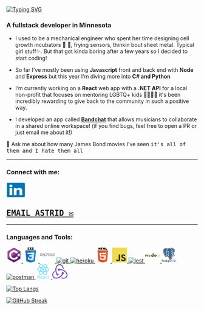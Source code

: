 <a align="center" href="https://git.io/typing-svg"><img src="https://readme-typing-svg.herokuapp.com?font=Roboto+Mono&size=35&pause=1000&color=D4C5FF&width=460&lines=Hey+there%2C+I'm+Astrid" alt="Typing SVG" /></a>
<h3 align="left" font="Roboto+Mono&size=35">A fullstack developer in Minnesota</h3>

- I used to be a mechanical engineer who spent her time designing cell growth incubators 🦠 🧫, frying sensors, thinkin bout sheet metal. Typical girl stuff✨. But that got kinda boring after a few years so I decided to start coding!
- So far I've mostly been using **Javascript** front and back end with **Node** and **Express** but this year I'm diving more into **C# and Python**

- I’m currently working on a **React** web app with a **.NET API** for a local non-profit that focuses on mentoring LGBTQ+ kids 🏳️‍⚧️🏳️‍🌈 it's been incredibly rewarding to give back to the community in such a positive way. 

- I developed an app called **[Bandchat](band-chat.herokuapp.com)** that allows musicians to collaborate in a shared online workspace! (if you find bugs, feel free to open a PR or just email me about it!) 

<p> 💬 Ask me about how many James Bond movies I've seen <kbd> it's all of them and I hate them all </kbd></p>

***
<h3 align="left">Connect with me:</h3>

<p align="left">
<a href="https://linkedin.com/in/astrid-pulse" target="blank"><img align="center" src=https://github.com/devicons/devicon/blob/master/icons/linkedin/linkedin-original.svg height="40" width="50" /></a>
</p>
<kbd><h2><a href="mailto:astridcpulse@gmail.com" target="_blank" rel="noreferrer"> EMAIL ASTRID ✉️ </a></h3></kbd>

  ***
<h3 align="left">Languages and Tools:</h3>
<p align="left"> <a href="https://www.w3schools.com/cs/" target="_blank" rel="noreferrer"> <img src="https://raw.githubusercontent.com/devicons/devicon/master/icons/csharp/csharp-original.svg" alt="csharp" width="40" height="40"/> </a> <a href="https://www.w3schools.com/css/" target="_blank" rel="noreferrer"> <img src="https://raw.githubusercontent.com/devicons/devicon/master/icons/css3/css3-original-wordmark.svg" alt="css3" width="40" height="40"/> </a> <a href="https://expressjs.com" target="_blank" rel="noreferrer"> <img src="https://raw.githubusercontent.com/devicons/devicon/master/icons/express/express-original-wordmark.svg" alt="express" width="40" height="40"/> </a> <a href="https://git-scm.com/" target="_blank" rel="noreferrer"> <img src="https://www.vectorlogo.zone/logos/git-scm/git-scm-icon.svg" alt="git" width="40" height="40"/> </a> <a href="https://heroku.com" target="_blank" rel="noreferrer"> <img src="https://www.vectorlogo.zone/logos/heroku/heroku-icon.svg" alt="heroku" width="40" height="40"/> </a> <a href="https://www.w3.org/html/" target="_blank" rel="noreferrer"> <img src="https://raw.githubusercontent.com/devicons/devicon/master/icons/html5/html5-original-wordmark.svg" alt="html5" width="40" height="40"/> </a> <a href="https://developer.mozilla.org/en-US/docs/Web/JavaScript" target="_blank" rel="noreferrer"> <img src="https://raw.githubusercontent.com/devicons/devicon/master/icons/javascript/javascript-original.svg" alt="javascript" width="40" height="40"/> </a> <a href="https://jestjs.io" target="_blank" rel="noreferrer"> <img src="https://www.vectorlogo.zone/logos/jestjsio/jestjsio-icon.svg" alt="jest" width="40" height="40"/> </a> <a href="https://nodejs.org" target="_blank" rel="noreferrer"> <img src="https://raw.githubusercontent.com/devicons/devicon/master/icons/nodejs/nodejs-original-wordmark.svg" alt="nodejs" width="40" height="40"/> </a> <a href="https://www.postgresql.org" target="_blank" rel="noreferrer"> <img src="https://raw.githubusercontent.com/devicons/devicon/master/icons/postgresql/postgresql-original-wordmark.svg" alt="postgresql" width="40" height="40"/> </a> <a href="https://postman.com" target="_blank" rel="noreferrer"> <img src="https://www.vectorlogo.zone/logos/getpostman/getpostman-icon.svg" alt="postman" width="40" height="40"/> </a> <a href="https://reactjs.org/" target="_blank" rel="noreferrer"> <img src="https://raw.githubusercontent.com/devicons/devicon/master/icons/react/react-original-wordmark.svg" alt="react" width="40" height="40"/> </a> <a href="https://redux.js.org" target="_blank" rel="noreferrer"> <img src="https://raw.githubusercontent.com/devicons/devicon/master/icons/redux/redux-original.svg" alt="redux" width="40" height="40"/> </a> </p>



[![Top Langs](https://github-readme-stats.vercel.app/api/top-langs/?username=astridcpulse&layout=compact&theme=vision-friendly-dark&hide_progress=true&langs_count=4)](https://github.com/anuraghazra/github-readme-stats)

[![GitHub Streak](http://github-readme-streak-stats.herokuapp.com?user=astridcpulse&theme=ayu-mirage&hide_border=true&border_radius=40)](https://git.io/streak-stats)



